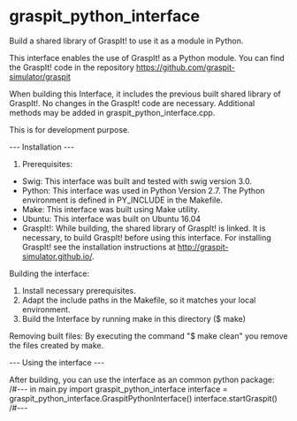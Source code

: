 # graspit_python_interface
Build a shared library of GraspIt! to use it as a module in Python.

This interface enables the use of GraspIt! as a Python module. You can find the GraspIt! code in the repository https://github.com/graspit-simulator/graspit

When building this Interface, it includes the previous built shared library of GraspIt!. No changes in the GraspIt! code are necessary. Additional methods may be added in graspit_python_interface.cpp.

This is for development purpose.

 --- Installation ---

1. Prerequisites: 
- Swig: This interface was built and tested with swig version 3.0.
- Python: This interface was used in Python Version 2.7. The Python environment is defined in PY_INCLUDE in the Makefile.
- Make: This interface was built using Make utility.
- Ubuntu: This interface was built on Ubuntu 16.04
- GraspIt!: While building, the shared library of GraspIt! is linked. It is necessary, to build GraspIt! before using this interface. For installing GraspIt! see the installation instructions at http://graspit-simulator.github.io/.

Building the interface:
1. Install necessary prerequisites.
2. Adapt the include paths in the Makefile, so it matches your local environment.
3. Build the Interface by running make in this directory ($ make)

Removing built files:
By executing the command "$ make clean" you remove the files created by make.

 --- Using the interface ---

After building, you can use the interface as an common python package:
/#--- in main.py
import graspit_python_interface
interface = graspit_python_interface.GraspitPythonInterface()
interface.startGraspit()
/#---
